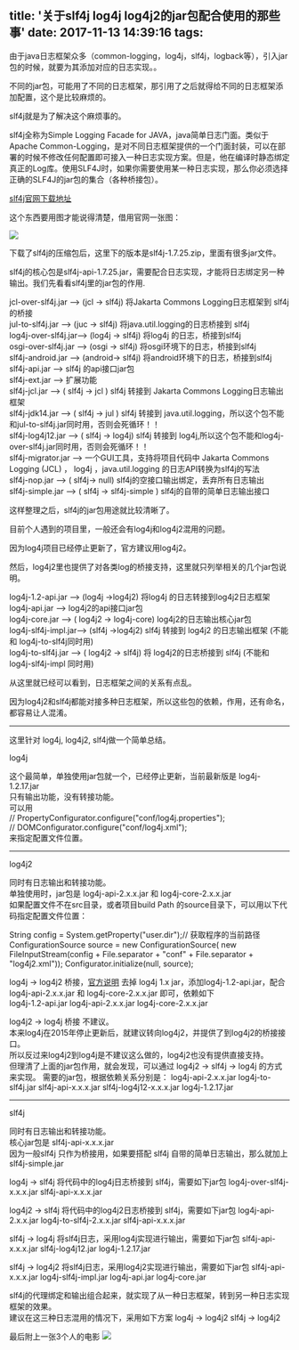 title: '关于slf4j log4j log4j2的jar包配合使用的那些事'
date: 2017-11-13 14:39:16
tags:
---

由于java日志框架众多（common-logging，log4j，slf4j，logback等），引入jar包的时候，就要为其添加对应的日志实现。。

不同的jar包，可能用了不同的日志框架，那引用了之后就得给不同的日志框架添加配置，这个是比较麻烦的。

slf4j就是为了解决这个麻烦事的。

slf4j全称为Simple Logging Facade for JAVA，java简单日志门面。类似于Apache Common-Logging，是对不同日志框架提供的一个门面封装，可以在部署的时候不修改任何配置即可接入一种日志实现方案。但是，他在编译时静态绑定真正的Log库。使用SLF4J时，如果你需要使用某一种日志实现，那么你必须选择正确的SLF4J的jar包的集合（各种桥接包）。

[slf4j官网下载地址](https://www.slf4j.org/download.html)

 <!--more-->

这个东西要用图才能说得清楚，借用官网一张图：

![](https://www.slf4j.org/images/concrete-bindings.png)

下载了slf4j的压缩包后，这里下的版本是slf4j-1.7.25.zip，里面有很多jar文件。

slf4j的核心包是slf4j-api-1.7.25.jar，需要配合日志实现，才能将日志绑定另一种输出。我们先看看slf4j里的jar包的作用.

jcl-over-slf4j.jar	-->		(jcl	-> slf4j)		将Jakarta Commons Logging日志框架到 slf4j 的桥接  
jul-to-slf4j.jar	-->		(juc	-> slf4j)		将java.util.logging的日志桥接到 slf4j  
log4j-over-slf4j.jar-->		(log4j	-> slf4j)		将log4j 的日志，桥接到slf4j  
osgi-over-slf4j.jar	-->		(osgi 	-> slf4j) 		将osgi环境下的日志，桥接到slf4j  
slf4j-android.jar	-->		(android-> slf4j)		将android环境下的日志，桥接到slf4j  
slf4j-api.jar		-->		slf4j 的api接口jar包  
slf4j-ext.jar		-->		扩展功能  
slf4j-jcl.jar		-->		(			slf4j -> jcl )  slf4j 转接到 Jakarta Commons Logging日志输出框架  
slf4j-jdk14.jar		-->		(			slf4j -> jul )	slf4j 转接到 java.util.logging，所以这个包不能和jul-to-slf4j.jar同时用，否则会死循环！！  
slf4j-log4j12.jar	-->		(			slf4j -> log4j)	slf4j 转接到 log4j,所以这个包不能和log4j-over-slf4j.jar同时用，否则会死循环！！  
slf4j-migrator.jar	-->		一个GUI工具，支持将项目代码中 Jakarta Commons Logging (JCL) ， log4j ，java.util.logging 的日志API转换为slf4j的写法  
slf4j-nop.jar		-->		(			slf4j-> null) 	slf4j的空接口输出绑定，丢弃所有日志输出  
slf4j-simple.jar	-->		(			slf4j -> slf4j-simple )  slf4j的自带的简单日志输出接口  

这样整理之后，slf4j的jar包用途就比较清晰了。

目前个人遇到的项目里，一般还会有log4j和log4j2混用的问题。

因为log4j项目已经停止更新了，官方建议用log4j2。

然后，log4j2里也提供了对各类log的桥接支持，这里就只列举相关的几个jar包说明。

log4j-1.2-api.jar	-->		(log4j	->log4j2)			将log4j 的日志转接到log4j2日志框架  
log4j-api.jar		-->									log4j2的api接口jar包  
log4j-core.jar		-->		(		  log4j2 -> log4j-core)	log4j2的日志输出核心jar包  
log4j-slf4j-impl.jar-->		(slf4j	->log4j2)			slf4j 转接到 log4j2 的日志输出框架	(不能和 log4j-to-slf4j同时用)  
log4j-to-slf4j.jar	-->		(		  log4j2 -> slf4j) 将 log4j2的日志桥接到 slf4j	(不能和 log4j-slf4j-impl 同时用)  

从这里就已经可以看到，日志框架之间的关系有点乱。  

因为log4j2和slf4j都能对接多种日志框架，所以这些包的依赖，作用，还有命名，都容易让人混淆。

***

这里针对 log4j, log4j2, slf4j做一个简单总结。

log4j 

这个最简单，单独使用jar包就一个，已经停止更新，当前最新版是 log4j-1.2.17.jar  
只有输出功能，没有转接功能。  
可以用  
//		PropertyConfigurator.configure("conf/log4j.properties");  
//		DOMConfigurator.configure("conf/log4j.xml");  
来指定配置文件位置。  

***

log4j2

同时有日志输出和转接功能。  
单独使用时，jar包是 log4j-api-2.x.x.jar 和 log4j-core-2.x.x.jar  
如果配置文件不在src目录，或者项目build Path 的source目录下，可以用以下代码指定配置文件位置：

String config = System.getProperty("user.dir");// 获取程序的当前路径
ConfigurationSource source = new ConfigurationSource(
	new FileInputStream(config + File.separator + "conf" + File.separator + "log4j2.xml"));
Configurator.initialize(null, source);

log4j -> log4j2 桥接，[官方说明](https://logging.apache.org/log4j/2.x/manual/migration.html)
去掉 log4j 1.x jar，添加log4j-1.2-api.jar，配合 log4j-api-2.x.x.jar 和 log4j-core-2.x.x.jar  即可，依赖如下  
log4j-1.2-api.jar
	log4j-api-2.x.x.jar
		log4j-core-2.x.x.jar
	

log4j2 -> log4j 桥接
不建议。  
本来log4j在2015年停止更新后，就建议转向log4j2，并提供了到log4j2的桥接接口。  
所以反过来log4j2到log4j是不建议这么做的，log4j2也没有提供直接支持。  
但理清了上面的jar包作用，就会发现，可以通过 log4j2 -> slf4j -> log4j 的方式来实现。
需要的jar包，根据依赖关系分别是：
log4j-api-2.x.x.jar
	log4j-to-slf4j.jar
		slf4j-api-x.x.x.jar
			slf4j-log4j12-x.x.x.jar
				log4j-1.2.17.jar

***

slf4j

同时有日志输出和转接功能。  
核心jar包是 slf4j-api-x.x.x.jar  
因为一般slf4j 只作为桥接用，如果要搭配 slf4j 自带的简单日志输出，那么就加上 slf4j-simple.jar  


log4j -> slf4j
将代码中的log4j日志桥接到 slf4j，需要如下jar包
log4j-over-slf4j-x.x.x.jar
	slf4j-api-x.x.x.jar
	
log4j2 -> slf4j
将代码中的log4j2日志桥接到 slf4j，需要如下jar包
log4j-api-2.x.x.jar
	log4j-to-slf4j-2.x.x.jar
		slf4j-api-x.x.x.jar
	

slf4j -> log4j
将slf4j日志，采用log4j实现进行输出，需要如下jar包
slf4j-api-x.x.x.jar
	slf4j-log4j12.jar
		log4j-1.2.17.jar
		
slf4j -> log4j2
将slf4j日志，采用log4j2实现进行输出，需要如下jar包
slf4j-api-x.x.x.jar
	log4j-slf4j-impl.jar
		log4j-api.jar
			log4j-core.jar
			
slf4j的代理绑定和输出组合起来，就实现了从一种日志框架，转到另一种日志实现框架的效果。  
建议在这三种日志混用的情况下，采用如下方案
log4j -> log4j2
slf4j -> log4j2

最后附上一张3个人的电影
![](https://wx3.sinaimg.cn/mw1024/8730fe8egy1flgr9eq6mmj206p055wed.jpg)
